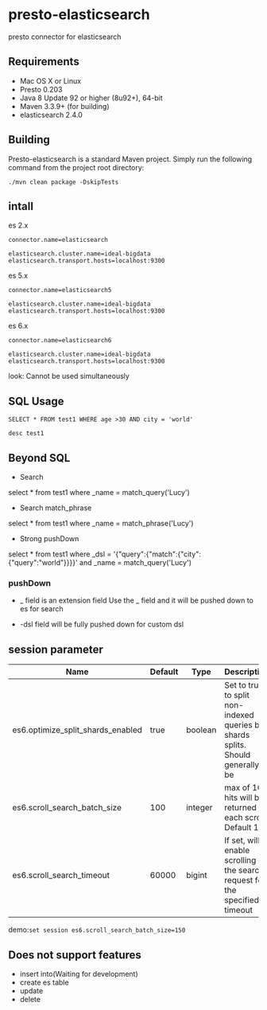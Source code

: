 # presto-elasticsearch
presto connector for elasticsearch


## Requirements

* Mac OS X or Linux
* Presto 0.203
* Java 8 Update 92 or higher (8u92+), 64-bit
* Maven 3.3.9+ (for building)
* elasticsearch 2.4.0
## Building

Presto-elasticsearch is a standard Maven project. Simply run the following command from the project root directory:

    ./mvn clean package -DskipTests

## intall

es 2.x
```
connector.name=elasticsearch

elasticsearch.cluster.name=ideal-bigdata
elasticsearch.transport.hosts=localhost:9300
```

es 5.x
```
connector.name=elasticsearch5

elasticsearch.cluster.name=ideal-bigdata
elasticsearch.transport.hosts=localhost:9300
```

es 6.x
```
connector.name=elasticsearch6

elasticsearch.cluster.name=ideal-bigdata
elasticsearch.transport.hosts=localhost:9300
```
look: Cannot be used simultaneously

## SQL Usage

```SELECT * FROM test1 WHERE age >30 AND city = 'world'```

```desc test1```


## Beyond SQL

* Search

select * from test1 where  _name = match_query('Lucy')

* Search match_phrase

select * from test1 where  _name = match_phrase('Lucy')

* Strong pushDown

select * from test1 where _dsl = '{"query":{"match":{"city":{"query":"world"}}}}' and _name = match_query('Lucy')

### pushDown
+ _ field is an extension field
Use the _ field and it will be pushed down to es for search

+ -dsl field will be fully pushed down for custom dsl

## session parameter

| Name                                    | Default        | Type    | Description
| -------------------------------------   | -------------- | ------- | ----------------------------------------------------------------------------------
| es6.optimize_split_shards_enabled       | true           | boolean | Set to true to split non-indexed queries by shards splits. Should generally be
| es6.scroll_search_batch_size            | 100            | integer | max of 100 hits will be returned for each scroll. Default 100                 
| es6.scroll_search_timeout               | 60000          | bigint  | If set, will enable scrolling of the search request for the specified timeout


demo:```set session es6.scroll_search_batch_size=150```

## Does not support features
+ insert into(Waiting for development)
+ create es table
+ update
+ delete
